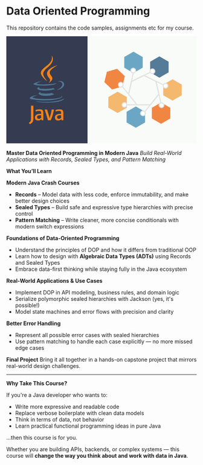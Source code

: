 # Data Oriented Programming

This repository contains the code samples, assignments etc for my course.

![](.doc/java-dop.png)

**Master Data Oriented Programming in Modern Java**
*Build Real-World Applications with Records, Sealed Types, and Pattern Matching*

**What You’ll Learn**

**Modern Java Crash Courses**

* **Records** – Model data with less code, enforce immutability, and make better design choices
* **Sealed Types** – Build safe and expressive type hierarchies with precise control
* **Pattern Matching** – Write cleaner, more concise conditionals with modern switch expressions

**Foundations of Data-Oriented Programming**

* Understand the principles of DOP and how it differs from traditional OOP
* Learn how to design with **Algebraic Data Types (ADTs)** using Records and Sealed Types
* Embrace data-first thinking while staying fully in the Java ecosystem

**Real-World Applications & Use Cases**

* Implement DOP in API modeling, business rules, and domain logic
* Serialize polymorphic sealed hierarchies with Jackson (yes, it's possible!)
* Model state machines and error flows with precision and clarity

**Better Error Handling**

* Represent all possible error cases with sealed hierarchies
* Use pattern matching to handle each case explicitly — no more missed edge cases

**Final Project**
Bring it all together in a hands-on capstone project that mirrors real-world design challenges.

---

**Why Take This Course?**

If you're a Java developer who wants to:
- Write more expressive and readable code
- Replace verbose boilerplate with clean data models
- Think in terms of data, not behavior
- Learn practical functional programming ideas in pure Java

…then this course is for you.

Whether you are building APIs, backends, or complex systems — this course will **change the way you think about and work with data in Java**.
